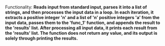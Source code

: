 Functionality: **Reads input from standard input, parses it into a list of strings, and then processes the input data in a loop. In each iteration, it extracts a positive integer 'n' and a list of 'n' positive integers 'a' from the input data, passes them to the 'func_1' function, and appends the result to the 'results' list. After processing all input data, it prints each result from the 'results' list. The function does not return any value, and its output is solely through printing the results.**